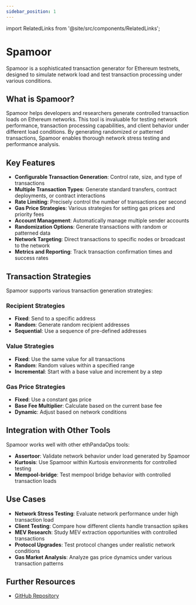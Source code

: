 ```yaml
---
sidebar_position: 1
---
```



import RelatedLinks from '@site/src/components/RelatedLinks';

# Spamoor

<RelatedLinks 
  githubRepo="ethpandaops/spamoor"/>


Spamoor is a sophisticated transaction generator for Ethereum testnets, designed to simulate network load and test transaction processing under various conditions.

## What is Spamoor?

Spamoor helps developers and researchers generate controlled transaction loads on Ethereum networks. This tool is invaluable for testing network performance, transaction processing capabilities, and client behavior under different load conditions. By generating randomized or patterned transactions, Spamoor enables thorough network stress testing and performance analysis.

## Key Features

- **Configurable Transaction Generation**: Control rate, size, and type of transactions
- **Multiple Transaction Types**: Generate standard transfers, contract deployments, or contract interactions
- **Rate Limiting**: Precisely control the number of transactions per second
- **Gas Price Strategies**: Various strategies for setting gas prices and priority fees
- **Account Management**: Automatically manage multiple sender accounts
- **Randomization Options**: Generate transactions with random or patterned data
- **Network Targeting**: Direct transactions to specific nodes or broadcast to the network
- **Metrics and Reporting**: Track transaction confirmation times and success rates

## Transaction Strategies

Spamoor supports various transaction generation strategies:

### Recipient Strategies

- **Fixed**: Send to a specific address
- **Random**: Generate random recipient addresses
- **Sequential**: Use a sequence of pre-defined addresses

### Value Strategies

- **Fixed**: Use the same value for all transactions
- **Random**: Random values within a specified range
- **Incremental**: Start with a base value and increment by a step

### Gas Price Strategies

- **Fixed**: Use a constant gas price
- **Base Fee Multiplier**: Calculate based on the current base fee
- **Dynamic**: Adjust based on network conditions

## Integration with Other Tools

Spamoor works well with other ethPandaOps tools:

- **Assertoor**: Validate network behavior under load generated by Spamoor
- **Kurtosis**: Use Spamoor within Kurtosis environments for controlled testing
- **Mempool-bridge**: Test mempool bridge behavior with controlled transaction loads

## Use Cases

- **Network Stress Testing**: Evaluate network performance under high transaction load
- **Client Testing**: Compare how different clients handle transaction spikes
- **MEV Research**: Study MEV extraction opportunities with controlled transactions
- **Protocol Upgrades**: Test protocol changes under realistic network conditions
- **Gas Market Analysis**: Analyze gas price dynamics under various transaction patterns

## Further Resources

- [GitHub Repository](https://github.com/ethpandaops/spamoor) 